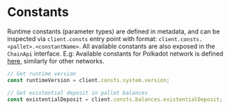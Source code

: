 # Constants

Runtime constants (parameter types) are defined in metadata, and can be inspected via `client.consts` entry point with format: `client.consts.<pallet>.<constantName>`. All available constants are also exposed in the `ChainApi` interface. E.g: Available constants for Polkadot network is defined [here](https://github.com/dedotdev/chaintypes/blob/main/packages/chaintypes/src/polkadot/consts.d.ts), similarly for other networks.

```typescript
// Get runtime version
const runtimeVersion = client.consts.system.version;

// Get existential deposit in pallet balances
const existentialDeposit = client.consts.balances.existentialDeposit;
```
